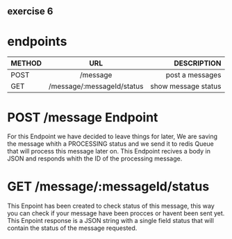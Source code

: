 ## exercise 6

# endpoints


| METHOD |             URL              |       DESCRIPTION      | 
| ------ | :--------------------------: | ----------------:      |
| POST   |/message                      | post a messages        |
| GET    |/message/:messageId/status    | show message status    |


# POST /message Endpoint


For this Endpoint we have decided to leave things for later,
We are saving the message whith a PROCESSING status and we send it to redis Queue that will process this message later on.
This Endpoint recives a body in JSON and responds whith the ID of the processing message.



# GET /message/:messageId/status


This Enpoint has been created to check status of this message, this way you can check if your message have been procces or havent been sent yet.
This Enpoint response is a JSON string with a single field status that will contain the status of the message requested.





